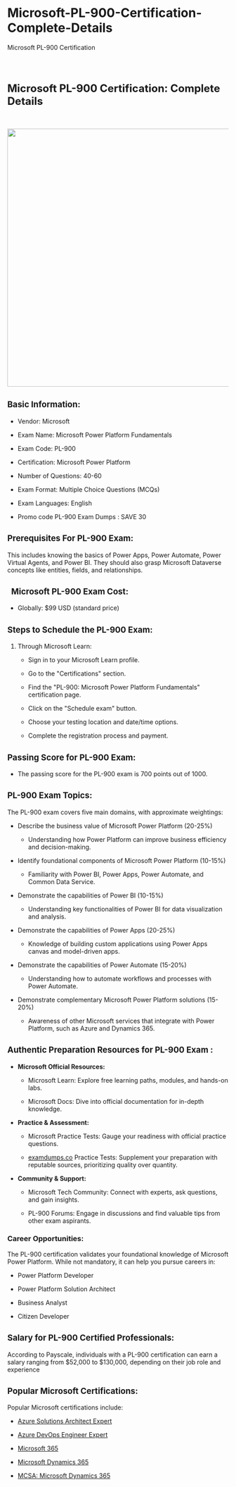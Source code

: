 # Microsoft-PL-900-Certification-Complete-Details
Microsoft PL-900 Certification
<p><strong>&nbsp;</strong></p><h1 dir="ltr"><span style="font-size: 18pt;">Microsoft PL-900 Certification: Complete Details</span></h1><p><span style="font-size: 18pt;">&nbsp; &nbsp; &nbsp; &nbsp; &nbsp; &nbsp; &nbsp; &nbsp; &nbsp; &nbsp; &nbsp; &nbsp; &nbsp; &nbsp;<img src="https://img.freepik.com/free-psd/education-concept-with-supplies_23-2149935204.jpg?t=st=1708949293~exp=1708952893~hmac=54742e1375b2ad9c351984de7828913dc6fbfab52b0ca61c3cf1a9f1adf6119c&amp;w=996" alt="" width="837" height="586"></span></p><h2 dir="ltr"><span style="font-size: 14pt;">Basic Information:</span></h2><ul><li dir="ltr" aria-level="1"><p dir="ltr" role="presentation">Vendor: Microsoft</p></li><li dir="ltr" aria-level="1"><p dir="ltr" role="presentation">Exam Name: Microsoft Power Platform Fundamentals</p></li><li dir="ltr" aria-level="1"><p dir="ltr" role="presentation">Exam Code: PL-900</p></li><li dir="ltr" aria-level="1"><p dir="ltr" role="presentation">Certification: Microsoft Power Platform&nbsp;</p></li><li dir="ltr" aria-level="1"><p dir="ltr" role="presentation">Number of Questions: 40-60</p></li><li dir="ltr" aria-level="1"><p dir="ltr" role="presentation">Exam Format: Multiple Choice Questions (MCQs)</p></li><li dir="ltr" aria-level="1"><p dir="ltr" role="presentation">Exam Languages: English</p></li><li dir="ltr" aria-level="1"><p dir="ltr" role="presentation">Promo code PL-900 Exam Dumps : SAVE 30</p></li></ul><h2 dir="ltr"><span style="font-size: 14pt;">Prerequisites For PL-900 Exam:</span></h2><p dir="ltr">This includes knowing the basics of Power Apps, Power Automate, Power Virtual Agents, and Power BI. They should also grasp Microsoft Dataverse concepts like entities, fields, and relationships.</p><h2 dir="ltr"><span style="font-size: 14pt;">&nbsp;&nbsp;Microsoft PL-900 Exam Cost:</span></h2><ul><li dir="ltr" aria-level="1"><p dir="ltr" role="presentation">Globally: $99 USD (standard price)</p></li></ul><h2 dir="ltr"><span style="font-size: 14pt;">Steps to Schedule the PL-900 Exam:</span></h2><ol><li dir="ltr" aria-level="1"><p dir="ltr" role="presentation">Through Microsoft Learn:</p></li><ul><li dir="ltr" aria-level="2"><p dir="ltr" role="presentation">Sign in to your Microsoft Learn profile.</p></li><li dir="ltr" aria-level="2"><p dir="ltr" role="presentation">Go to the "Certifications" section.</p></li><li dir="ltr" aria-level="2"><p dir="ltr" role="presentation">Find the "PL-900: Microsoft Power Platform Fundamentals" certification page.</p></li><li dir="ltr" aria-level="2"><p dir="ltr" role="presentation">Click on the "Schedule exam" button.</p></li><li dir="ltr" aria-level="2"><p dir="ltr" role="presentation">Choose your testing location and date/time options.</p></li><li dir="ltr" aria-level="2"><p dir="ltr" role="presentation">Complete the registration process and payment.</p></li></ul></ol><h2 dir="ltr"><span style="font-size: 14pt;">Passing Score for PL-900 Exam:</span></h2><ul><li dir="ltr" aria-level="1"><p dir="ltr" role="presentation">The passing score for the PL-900 exam is 700 points out of 1000.</p></li></ul><h2 dir="ltr"><span style="font-size: 14pt;">PL-900 Exam Topics:</span></h2><p dir="ltr">The PL-900 exam covers five main domains, with approximate weightings:</p><ul><li dir="ltr" aria-level="1"><p dir="ltr" role="presentation">Describe the business value of Microsoft Power Platform (20-25%)</p></li><ul><li dir="ltr" aria-level="2"><p dir="ltr" role="presentation">Understanding how Power Platform can improve business efficiency and decision-making.</p></li></ul><li dir="ltr" aria-level="1"><p dir="ltr" role="presentation">Identify foundational components of Microsoft Power Platform (10-15%)</p></li><ul><li dir="ltr" aria-level="2"><p dir="ltr" role="presentation">Familiarity with Power BI, Power Apps, Power Automate, and Common Data Service.</p></li></ul><li dir="ltr" aria-level="1"><p dir="ltr" role="presentation">Demonstrate the capabilities of Power BI (10-15%)</p></li><ul><li dir="ltr" aria-level="2"><p dir="ltr" role="presentation">Understanding key functionalities of Power BI for data visualization and analysis.</p></li></ul><li dir="ltr" aria-level="1"><p dir="ltr" role="presentation">Demonstrate the capabilities of Power Apps (20-25%)</p></li><ul><li dir="ltr" aria-level="2"><p dir="ltr" role="presentation">Knowledge of building custom applications using Power Apps canvas and model-driven apps.</p></li></ul><li dir="ltr" aria-level="1"><p dir="ltr" role="presentation">Demonstrate the capabilities of Power Automate (15-20%)</p></li><ul><li dir="ltr" aria-level="2"><p dir="ltr" role="presentation">Understanding how to automate workflows and processes with Power Automate.</p></li></ul><li dir="ltr" aria-level="1"><p dir="ltr" role="presentation">Demonstrate complementary Microsoft Power Platform solutions (15-20%)</p></li><ul><li dir="ltr" aria-level="2"><p dir="ltr" role="presentation">Awareness of other Microsoft services that integrate with Power Platform, such as Azure and Dynamics 365.</p></li></ul></ul><h2 dir="ltr"><span style="font-size: 14pt;">Authentic Preparation Resources for PL-900 Exam :</span></h2><ul><li dir="ltr" aria-level="1"><p dir="ltr" role="presentation"><strong>Microsoft Official Resources:</strong></p></li><ul><li dir="ltr" aria-level="2"><p dir="ltr" role="presentation">Microsoft Learn: Explore free learning paths, modules, and hands-on labs.</p></li><li dir="ltr" aria-level="2"><p dir="ltr" role="presentation">Microsoft Docs: Dive into official documentation for in-depth knowledge.</p></li></ul><li dir="ltr" aria-level="1"><p dir="ltr" role="presentation"><strong>Practice &amp; Assessment:</strong></p></li><ul><li dir="ltr" aria-level="2"><p dir="ltr" role="presentation">Microsoft Practice Tests: Gauge your readiness with official practice questions.</p></li><li dir="ltr" aria-level="2"><p dir="ltr" role="presentation"><a href="https://www.examdumps.co/">examdumps.co</a> Practice Tests: Supplement your preparation with reputable sources, prioritizing quality over quantity.</p></li></ul><li dir="ltr" aria-level="1"><p dir="ltr" role="presentation"><strong>Community &amp; Support:</strong></p></li><ul><li dir="ltr" aria-level="2"><p dir="ltr" role="presentation">Microsoft Tech Community: Connect with experts, ask questions, and gain insights.</p></li><li dir="ltr" aria-level="2"><p dir="ltr" role="presentation">PL-900 Forums: Engage in discussions and find valuable tips from other exam aspirants.</p></li></ul></ul><h3 dir="ltr">Career Opportunities:</h3><p dir="ltr">The PL-900 certification validates your foundational knowledge of Microsoft Power Platform. While not mandatory, it can help you pursue careers in:</p><ul><li dir="ltr" aria-level="1"><p dir="ltr" role="presentation">Power Platform Developer</p></li><li dir="ltr" aria-level="1"><p dir="ltr" role="presentation">Power Platform Solution Architect</p></li><li dir="ltr" aria-level="1"><p dir="ltr" role="presentation">Business Analyst</p></li><li dir="ltr" aria-level="1"><p dir="ltr" role="presentation">Citizen Developer</p></li></ul><h2 dir="ltr"><span style="font-size: 14pt;">Salary for PL-900 Certified Professionals:</span></h2><p dir="ltr">According to Payscale, individuals with a PL-900 certification can earn a salary ranging from $52,000 to $130,000, depending on their job role and experience</p><h2 dir="ltr"><span style="font-size: 14pt;">Popular Microsoft Certifications:</span></h2><p dir="ltr">Popular Microsoft certifications include:</p><ul><li dir="ltr" aria-level="1"><p dir="ltr" role="presentation"><a href="https://www.certs4it.com/azure-solutions-architect-certification-exams.html">Azure Solutions Architect Expert</a></p></li><li dir="ltr" aria-level="1"><p dir="ltr" role="presentation"><a href="https://www.certs4it.com/azure-devops-certification-exams.html">Azure DevOps Engineer Expert</a></p></li><li dir="ltr" aria-level="1"><p dir="ltr" role="presentation"><a href="https://www.certs4it.com/microsoft-365-certification-exams.html">Microsoft 365</a></p></li><li dir="ltr" aria-level="1"><p dir="ltr" role="presentation"><a href="https://www.certs4it.com/mcsa-microsoft-dynamics-365-certification-exams.html">Microsoft Dynamics 365</a></p></li><li dir="ltr" aria-level="1"><p dir="ltr" role="presentation"><a href="https://www.certs4it.com/mcsa-microsoft-dynamics-365-certification-exams.html">MCSA: Microsoft Dynamics 365</a></p></li></ul>
